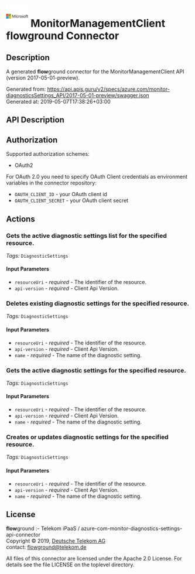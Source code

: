 # ![LOGO](logo.png) MonitorManagementClient **flow**ground Connector

## Description

A generated **flow**ground connector for the MonitorManagementClient API (version 2017-05-01-preview).

Generated from: https://api.apis.guru/v2/specs/azure.com/monitor-diagnosticsSettings_API/2017-05-01-preview/swagger.json<br/>
Generated at: 2019-05-07T17:38:26+03:00

## API Description



## Authorization

Supported authorization schemes:
- OAuth2

For OAuth 2.0 you need to specify OAuth Client credentials as environment variables in the connector repository:
* `OAUTH_CLIENT_ID` - your OAuth client id
* `OAUTH_CLIENT_SECRET` - your OAuth client secret

## Actions

### Gets the active diagnostic settings list for the specified resource.

*Tags:* `DiagnosticSettings`

#### Input Parameters
* `resourceUri` - _required_ - The identifier of the resource.
* `api-version` - _required_ - Client Api Version.

### Deletes existing diagnostic settings for the specified resource.

*Tags:* `DiagnosticSettings`

#### Input Parameters
* `resourceUri` - _required_ - The identifier of the resource.
* `api-version` - _required_ - Client Api Version.
* `name` - _required_ - The name of the diagnostic setting.

### Gets the active diagnostic settings for the specified resource.

*Tags:* `DiagnosticSettings`

#### Input Parameters
* `resourceUri` - _required_ - The identifier of the resource.
* `api-version` - _required_ - Client Api Version.
* `name` - _required_ - The name of the diagnostic setting.

### Creates or updates diagnostic settings for the specified resource.

*Tags:* `DiagnosticSettings`

#### Input Parameters
* `resourceUri` - _required_ - The identifier of the resource.
* `api-version` - _required_ - Client Api Version.
* `name` - _required_ - The name of the diagnostic setting.

## License

**flow**ground :- Telekom iPaaS / azure-com-monitor-diagnostics-settings-api-connector<br/>
Copyright © 2019, [Deutsche Telekom AG](https://www.telekom.de)<br/>
contact: flowground@telekom.de

All files of this connector are licensed under the Apache 2.0 License. For details
see the file LICENSE on the toplevel directory.
